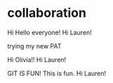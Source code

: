 # collaboration


Hi Hello everyone!
Hi Lauren!

trying my new PAT

Hi Olivia!!
Hi Lauren!


GIT IS FUN!
This is fun. 
Hi Lauren!
